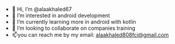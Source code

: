 - 👋 Hi, I’m @alaakhaled67
- 👀 I’m interested in android development
- 🌱 I’m currently learning more in android with kotlin
- 💞️ I’m looking to collaborate on companies training 
- 📫you can reach me by my email: alaakhaled808fci@gmail.com

<!---
alaakhaled67/alaakhaled67 is a ✨ special ✨ repository because its `README.md` (this file) appears on your GitHub profile.
You can click the Preview link to take a look at your changes.
--->
